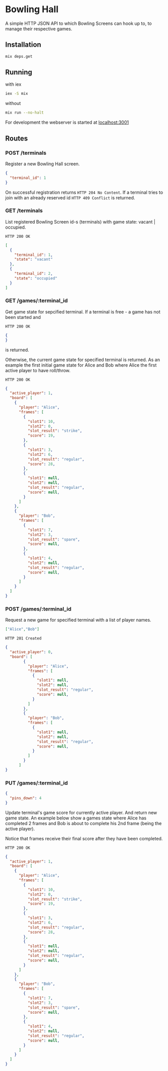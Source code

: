 # Bowling Hall

A simple HTTP JSON API to which Bowling Screens can hook up to, to manage their
respective games.

## Installation

```bash
mix deps.get
```

## Running

with iex

```bash
iex -S mix
```

without

```bash
mix run --no-halt
```

For development the webserver is started at [localhost:3001](http://localhost:3001)

## Routes

### POST /terminals

Register a new Bowling Hall screen.

```json
{
  "terminal_id": 1
}
```

On successful registration returns `HTTP 204 No Content`. If a terminal tries to
join with an already reserved id `HTTP 409 Conflict` is returned.

### GET /terminals

List registered Bowling Screen id-s (terminals) with game state: vacant | occupied.

`HTTP 200 OK`

```json
[
  {
    "terminal_id": 1,
    "state": "vacant"
  },
  {
    "terminal_id": 2,
    "state": "occupied"
  }
]
```

### GET /games/:terminal_id

Get game state for sepcified terminal. If a terminal is free - a game has not
been started and

`HTTP 200 OK`

```json
{
}
```

is returned.

Otherwise, the current game state for specified terminal is returned. As an
example the first initial game state for Alice and Bob where Alice the first
active player to have roll/throw.

`HTTP 200 OK`

```json
{
  "active_player": 1,
  "board": [
    {
      "player": "Alice",
      "frames": [
        {
          "slot1": 10,
          "slot2": 0,
          "slot_result": "strike",
          "score": 19,
        },
        {
          "slot1": 3,
          "slot2": 6,
          "slot_result": "regular",
          "score": 28,
        },
        {
          "slot1": null,
          "slot2": null,
          "slot_result": "regular",
          "score": null,
        }
      ]
    },
    {
      "player": "Bob",
      "frames": [
        {
          "slot1": 7,
          "slot2": 3,
          "slot_result": "spare",
          "score": null,
        },
        {
          "slot1": 4,
          "slot2": null,
          "slot_result": "regular",
          "score": null,
        }
      ]
    }
  ]
}
```

### POST /games/:terminal_id

Request a new game for specified terminal with a list of player names.

```json
["Alice","Bob"]
```

`HTTP 201 Created`

```json
{
  "active_player": 0,
  "board": [
        {
          "player": "Alice",
          "frames": [
            {
              "slot1": null,
              "slot2": null,
              "slot_result": "regular",
              "score": null,
            }
          ]
        },
        {
          "player": "Bob",
          "frames": [
            {
              "slot1": null,
              "slot2": null,
              "slot_result": "regular",
              "score": null,
            }
          ]
        }
      ]
}

```

### PUT /games/:terminal_id

```json
{
  "pins_down": 4
}
```

Update terminal's game score for currently active player. And return new game
state. An example below show a games state where Alice has completed 2 frames and
Bob is about to complete his 2nd frame (being the active player).

Notice that frames receive their final score after they have been completed.

`HTTP 200 OK`

```json
{
  "active_player": 1,
  "board": [
    {
      "player": "Alice",
      "frames": [
        {
          "slot1": 10,
          "slot2": 0,
          "slot_result": "strike",
          "score": 19,
        },
        {
          "slot1": 3,
          "slot2": 6,
          "slot_result": "regular",
          "score": 28,
        },
        {
          "slot1": null,
          "slot2": null,
          "slot_result": "regular",
          "score": null,
        }
      ]
    },
    {
      "player": "Bob",
      "frames": [
        {
          "slot1": 7,
          "slot2": 3,
          "slot_result": "spare",
          "score": null,
        },
        {
          "slot1": 4,
          "slot2": null,
          "slot_result": "regular",
          "score": null,
        }
      ]
    }
  ]
}
```
